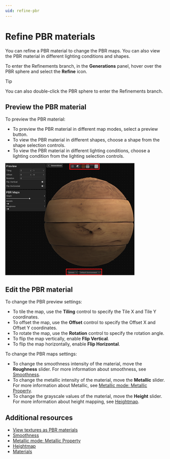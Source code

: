 ```yaml
---
uid: refine-pbr
---
```


# Refine PBR materials

You can refine a PBR material to change the PBR maps. You can also view the PBR material in different lighting conditions and shapes.

To enter the Refinements branch, in the **Generations** panel, hover over the PBR sphere and select the **Refine** icon.

> [!TIP]
> You can also double-click the PBR sphere to enter the Refinements branch.

## Preview the PBR material

To preview the PBR material:

- To preview the PBR material in different map modes, select a preview button.
- To view the PBR material in different shapes, choose a shape from the shape selection controls.
- To view the PBR material in different lighting conditions, choose a lighting condition from the lighting selection controls.

![PBR maps preview](../images/pbr-preview.png)

## Edit the PBR material

To change the PBR preview settings:

- To tile the map, use the **Tiling** control to specify the Tile X and Tile Y coordinates.
- To offset the map, use the **Offset** control to specify the Offset X and Offset Y coordinates.
- To rotate the map, use the **Rotation** control to specify the rotation angle.
- To flip the map vertically, enable **Flip Vertical**.
- To flip the map horizontally, enable **Flip Horizontal**.

To change the PBR maps settings:

- To change the smoothness intensity of the material, move the **Roughness** slider. For more information about smoothness, see [Smoothness](https://docs.unity3d.com/Manual/StandardShaderMaterialParameterSmoothness.html).
- To change the metallic intensity of the material, move the **Metallic** slider. For more information about Metallic, see [Metallic mode: Metallic Property](https://docs.unity3d.com/Manual/StandardShaderMaterialParameterMetallic.html).
- To change the grayscale values of the material, move the **Height** slider. For more information about height mapping, see [Heightmap](https://docs.unity3d.com/Manual/StandardShaderMaterialParameterHeightMap.html).

## Additional resources

* [View textures as PBR materials ](xref:view-as-pbr)
* [Smoothness](https://docs.unity3d.com/Manual/StandardShaderMaterialParameterSmoothness.html)
* [Metallic mode: Metallic Property](https://docs.unity3d.com/Manual/StandardShaderMaterialParameterMetallic.html)
* [Heightmap](https://docs.unity3d.com/Manual/StandardShaderMaterialParameterHeightMap.html)
* [Materials](https://docs.unity3d.com/Manual/Materials.html)
